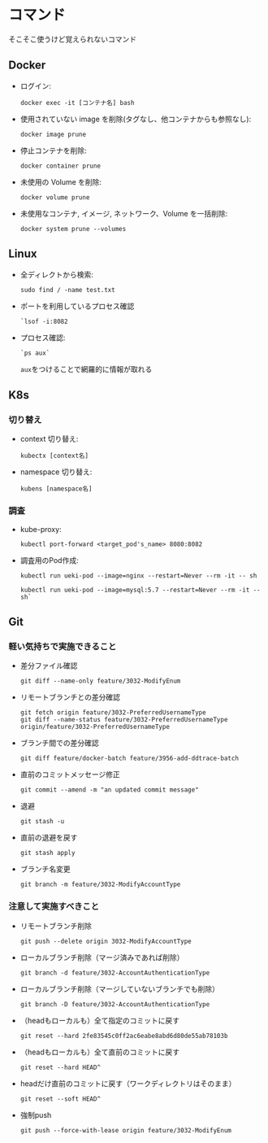 # コマンド
そこそこ使うけど覚えられないコマンド

## Docker

- ログイン:
  ```
  docker exec -it [コンテナ名] bash
  ```
- 使用されていない image を削除(タグなし、他コンテナからも参照なし):
  ```
  docker image prune
  ```
- 停止コンテナを削除:
  ```
  docker container prune
  ```
- 未使用の Volume を削除:
  ```
  docker volume prune
  ```
- 未使用なコンテナ, イメージ, ネットワーク、Volume を一括削除:
  ```
  docker system prune --volumes
  ```

## Linux

- 全ディレクトから検索:
  ```
  sudo find / -name test.txt
  ```
- ポートを利用しているプロセス確認
  ```
  `lsof -i:8082
  ```
- プロセス確認:
  ```
  `ps aux`
  ```
  `aux`をつけることで網羅的に情報が取れる

## K8s

### 切り替え

- context 切り替え:
  ```
  kubectx [context名]
  ```
- namespace 切り替え:
  ```
  kubens [namespace名]
  ```

### 調査

- kube-proxy:
  ```
  kubectl port-forward <target_pod's_name> 8080:8082
  ```
- 調査用のPod作成:
  ```
  kubectl run ueki-pod --image=nginx --restart=Never --rm -it -- sh
  ```
  ```
  kubectl run ueki-pod --image=mysql:5.7 --restart=Never --rm -it -- sh`
  ```

## Git

### 軽い気持ちで実施できること

- 差分ファイル確認
  ```
  git diff --name-only feature/3032-ModifyEnum
  ```

- リモートブランチとの差分確認
  ```
  git fetch origin feature/3032-PreferredUsernameType
  git diff --name-status feature/3032-PreferredUsernameType origin/feature/3032-PreferredUsernameType
  ```

- ブランチ間での差分確認
  ```
  git diff feature/docker-batch feature/3956-add-ddtrace-batch
  ```

- 直前のコミットメッセージ修正
  ```
  git commit --amend -m "an updated commit message"
  ```

- 退避
  ```
  git stash -u
  ```
- 直前の退避を戻す
  ```
  git stash apply
  ```

- ブランチ名変更
  ```
  git branch -m feature/3032-ModifyAccountType
  ```

### 注意して実施すべきこと

- リモートブランチ削除
  ```
  git push --delete origin 3032-ModifyAccountType
  ```

- ローカルブランチ削除（マージ済みであれば削除）
  ```
  git branch -d feature/3032-AccountAuthenticationType
  ```

- ローカルブランチ削除（マージしていないブランチでも削除）
  ```
  git branch -D feature/3032-AccountAuthenticationType
  ```

- （headもローカルも）全て指定のコミットに戻す
  ```
  git reset --hard 2fe83545c0ff2ac6eabe8abd6d80de55ab78103b
  ```

- （headもローカルも）全て直前のコミットに戻す
  ```
  git reset --hard HEAD^
  ```

- headだけ直前のコミットに戻す（ワークディレクトリはそのまま）
  ```
  git reset --soft HEAD^
  ```

- 強制push
  ```
  git push --force-with-lease origin feature/3032-ModifyEnum
  ```
